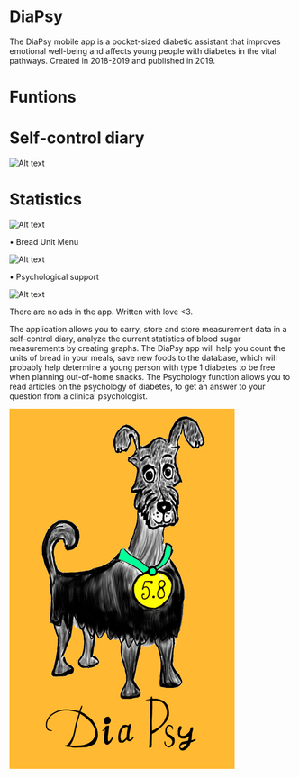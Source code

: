 # DiaPsy

The DiaPsy mobile app is a pocket-sized diabetic assistant that improves emotional well-being and affects young people with diabetes in the vital pathways.
Created in 2018-2019 and published in 2019.
# Funtions

# Self-control diary

![Alt text](https://play-lh.googleusercontent.com/R0Iv58P7KulCWABpp6U_xUGqlRg6YQ22Iq1DZGsVsTyJnyWsqd2g3_WQeKSqC-gwyw=w1918-h1097-rw)

# Statistics

![Alt text](https://play-lh.googleusercontent.com/Nqrex2r_rWsVH-ajc4GxaGsVvilC5dAyGBZzRtzMdL-WFrBKNLbh3iUMP_PyGTGzdH0=w1918-h1097-rw)

• Bread Unit Menu

![Alt text](https://play-lh.googleusercontent.com/5jWiyFddETChCvELJcqBlxuw14RJ4YcoNQDgA68hp6qZQiZcZu_4SHIwpTy0nAGeYxg=w1918-h1097-rw)

• Psychological support

![Alt text](https://play-lh.googleusercontent.com/VNiSsOUhy6a6J3aEbLADIeKL_Nk_wSoFXunuXJ7sNISdgy3VwvG59vpxCAd-JDd_XIsB=w1918-h1097-rw)

There are no ads in the app. Written with love <3.

The application allows you to carry, store and store measurement data in a self-control diary, analyze the current statistics of blood sugar measurements by creating graphs. The DiaPsy app will help you count the units of bread in your meals, save new foods to the database, which will probably help determine a young person with type 1 diabetes to be free when planning out-of-home snacks. The Psychology function allows you to read articles on the psychology of diabetes, to get an answer to your question from a clinical psychologist.

![Alt text](https://github.com/LossDeMoss/DiaPsy/blob/master/app/src/main/assets/splash1.gif?raw=true)
